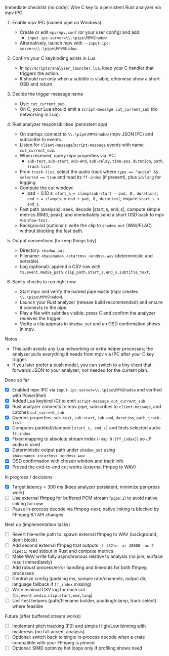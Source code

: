 Immediate checklist (no code): Wire C key to a persistent Rust analyzer via mpv IPC

1) Enable mpv IPC (named pipe on Windows)
   - Create or edit `mpv/mpv.conf` (or your user config) and add:
     - `input-ipc-server=\\.\pipe\MPVShadow`
   - Alternatively, launch mpv with `--input-ipc-server=\\.\pipe\MPVShadow`.

2) Confirm your C keybinding exists in Lua
   - In `mpv/scripts/analyzer_launcher.lua`, keep your C handler that triggers the action.
   - It should run only when a subtitle is visible; otherwise show a short OSD and return.

3) Decide the trigger message name
   - Use: `cut_current_sub`.
   - On C, your Lua should emit a `script-message cut_current_sub` (no networking in Lua).

4) Rust analyzer responsibilities (persistent app)
   - On startup: connect to `\\.\pipe\MPVShadow` (mpv JSON IPC) and subscribe to events.
   - Listen for `client-message`/`script-message` events with name `cut_current_sub`.
   - When received, query mpv properties via IPC:
     - `sub-text`, `sub-start`, `sub-end`, `sub-delay`, `time-pos`, `duration`, `path`, `track-list`.
   - From `track-list`, select the audio track where `type == "audio" && selected == true` and read its `ff-index` (if present), plus `id/lang` for logging.
   - Compute the cut window:
     - pad = 0.10 s; `start_s = clamp(sub-start - pad, 0, duration)`; `end_s = clamp(sub-end + pad, 0, duration)`; require `start_s < end_s`.
   - Fast path (analysis): seek, decode [start_s, end_s], compute simple metrics (RMS, peak), and immediately send a short OSD back to mpv via `show-text`.
   - Background (optional): write the clip to `shadow_out` (WAV/FLAC) without blocking the fast path.

5) Output conventions (to keep things tidy)
   - Directory: `shadow_out`.
   - Filename: `<basename>_<startms>_<endms>.wav` (deterministic and sortable).
   - Log (optional): append a CSV row with `ts,event,media_path,clip_path,start_s,end_s,subtitle_text`.

6) Sanity checks to run right now
   - Start mpv and verify the named pipe exists (mpv creates `\\.\pipe\MPVShadow`).
   - Launch your Rust analyzer (release build recommended) and ensure it connects to the pipe.
   - Play a file with subtitles visible; press C and confirm the analyzer receives the trigger.
   - Verify a clip appears in `shadow_out` and an OSD confirmation shows in mpv.

Notes
   - This path avoids any Lua networking or extra helper processes; the analyzer pulls everything it needs from mpv via IPC after your C key trigger.
   - If you later prefer a push model, you can switch to a tiny client that forwards JSON to your analyzer; not needed for the current plan.


Done so far
- [x] Enabled mpv IPC via `input-ipc-server=\\.\pipe\MPVShadow` and verified with PowerShell
- [x] Added Lua keybind (C) to emit `script-message cut_current_sub`
- [x] Rust analyzer connects to mpv pipe, subscribes to `client-message`, and catches `cut_current_sub`
- [x] Queries properties: `sub-text`, `sub-start`, `sub-end`, `duration`, `path`, `track-list`
- [x] Computes padded/clamped `[start_s, end_s]` and finds selected audio `ff-index`
- [x] Fixed mapping to absolute stream index (`-map 0:{ff_index}`) so JP audio is used
- [x] Deterministic output path under `shadow_out` using `<basename>_<startms>_<endms>.wav`
- [x] OSD confirmation with chosen window and track info
- [x] Proved the end-to-end cut works (external ffmpeg to WAV)

In progress / decisions
- [x] Target latency < 300 ms (keep analyzer persistent; minimize per‑press work)
- [ ] Use external ffmpeg for buffered PCM stream (`pipe:1`) to avoid native linking for now
- [ ] Pause in‑process decode via ffmpeg-next; native linking is blocked by FFmpeg 6.1 API changes

Next up (implementation tasks)
- [ ] Revert file‑write path to: spawn external ffmpeg to WAV (background, don’t block)
- [ ] Add second external ffmpeg that outputs `-f f32le -ar 48000 -ac 2 pipe:1`; read stdout in Rust and compute metrics
- [ ] Make WAV write fully asynchronous relative to analysis (no join; surface result immediately)
- [ ] Add robust process/error handling and timeouts for both ffmpeg processes
- [ ] Centralize config (padding ms, sample rate/channels, output dir, language fallback if `ff_index` missing)
- [ ] Write minimal CSV log for each cut (`ts,event,media,clip,start,end,lang`)
- [ ] Unit‑test helpers (path/filename builder, padding/clamp, track select) where feasible

Future (after buffered stream works)
- [ ] Implement pitch tracking (F0) and simple High/Low binning with hysteresis (no full accent analysis)
- [ ] Optional: switch back to single in‑process decode when a crate compatible with your FFmpeg is pinned
- [ ] Optional: SIMD optimize hot loops only if profiling shows need
